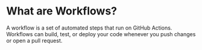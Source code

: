 # What are Workflows?

A workflow is a set of automated steps that run on GitHub Actions. Workflows can build, test, or deploy your code whenever you push changes or open a pull request.
